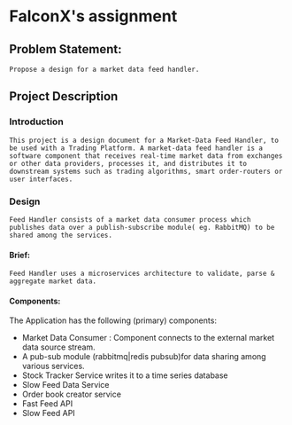 # FalconX's assignment

## Problem Statement: 
    Propose a design for a market data feed handler.   

## Project Description

### Introduction
    This project is a design document for a Market-Data Feed Handler, to be used with a Trading Platform. A market-data feed handler is a software component that receives real-time market data from exchanges or other data providers, processes it, and distributes it to downstream systems such as trading algorithms, smart order-routers or user interfaces.

### Design
    Feed Handler consists of a market data consumer process which publishes data over a publish-subscribe module( eg. RabbitMQ) to be shared among the services.  

#### Brief:
    Feed Handler uses a microservices architecture to validate, parse & aggregate market data.

#### Components:
   The Application has the following (primary) components:
   - Market Data Consumer : Component connects to the external market data source stream.
   - A pub-sub module (rabbitmq|redis pubsub)for data sharing among various services.
   - Stock Tracker Service writes it to a time series database
   - Slow Feed Data Service
   - Order book creator service
   - Fast Feed API
   - Slow Feed API
